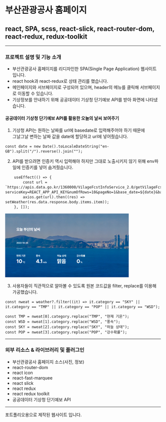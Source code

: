 # 부산관광공사 홈페이지

## react, SPA, scss, react-slick, react-router-dom, react-redux, redux-toolkit

---

### 프로젝트 설명 및 기능 소개

* 부산관광공사 홈페이지를 리디자인한 SPA(Single Page Application) 웹사이트 입니다.
* react hook과 react-redux로 상태 관리를 했습니다.
* 메인페이지와 서브페이지로 구성되어 있으며, header의 메뉴를 클릭해 서브페이지로 이동할 수 있습니다.
* 기상정보를 안내하기 위해 공공데이터 기상청 단기예보 API를 받아 화면에 나타냈습니다.

#### 공공데이터 기상청 단기예보 API를 활용한 오늘의 날씨 보여주기

1. 기상청 API는 원하는 날짜를 url에 basedate로 입력해주어야 하기 때문에 <br/>
그날그날 변하는 날짜 값을 date에 할당하고 url에 넣어줬습니다.

```
const date = new Date().toLocaleDateString("en-GB").split("/").reverse().join("");
```

2. API를 받으려면 인증키 역시 입력해야 하지만 그대로 노출시키지 않기 위해 env파일에 인증키를 넣어 숨겨줬습니다.

```
    useEffect(() => {
        const url = `https://apis.data.go.kr/1360000/VilageFcstInfoService_2.0/getVilageFcst?serviceKey=REACT_APP_API_KEY&numOfRows=10&pageNo=1&base_date=${date}&base_time=0500&nx=35&ny=129&dataType=JSON`;
        axios.get(url).then((res) => setWeather(res.data.response.body.items.item));
    }, []);
```

<img src="/public/assets/images/API.png">

3. 사용자들이 직관적으로 알아볼 수 있도록 원본 코드값을 filter, replace를 이용해 가공했습니다.

```
const nweat = weather?.filter((it) => it.category == "SKY" || it.category == "TMP" || it.category == "POP" || it.category == "WSD");
```
```
const TMP = nweat[0].category.replace("TMP", "현재 기온");
const WSD = nweat[1].category.replace("WSD", "풍속");
const SKY = nweat[2].category.replace("SKY", "하늘 상태");
const POP = nweat[3].category.replace("POP", "강수확률");
```

---

### 외부 리소스 & 라이브러리 및 플러그인

-   부산관광공사 홈페이지 소스(사진, 정보)
-   react-router-dom
-   react icon
-   react-fast-marquee
-   react slick
-   react redux
-   react redux toolkit
-   공공데이터 기상청 단기예보 API

---

포트폴리오용으로 제작된 웹사이트 입니다.
